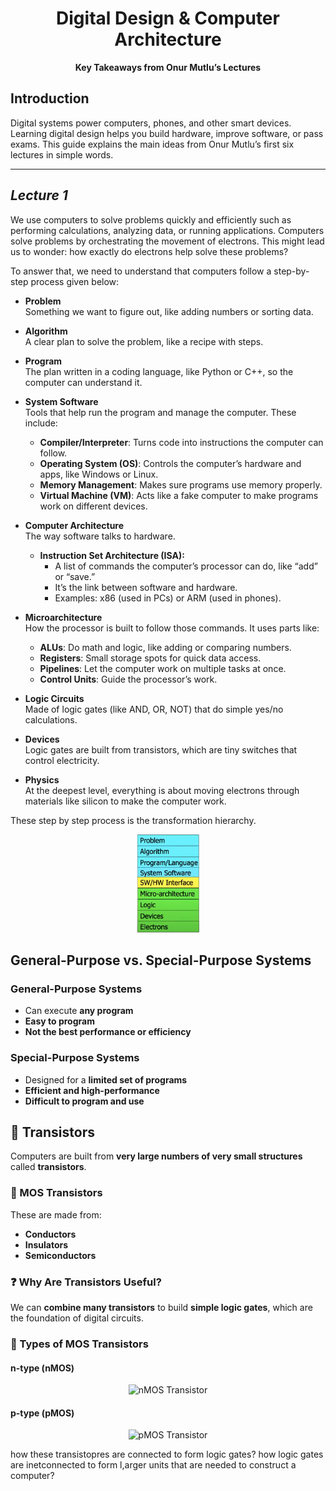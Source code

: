 <div align="center">
  <h1>Digital Design & Computer Architecture</h1>
</div>
<p align="center">
  <strong>Key Takeaways from Onur Mutlu’s Lectures</strong>
</p>



## Introduction  
Digital systems power computers, phones, and other smart devices. Learning digital design helps you build hardware, improve software, or pass exams. This guide explains the main ideas from Onur Mutlu’s first six lectures in simple words.

---

## *Lecture 1*  

We use computers to solve problems quickly and efficiently such as performing calculations, analyzing data, or running applications. Computers solve problems by orchestrating the movement of electrons. This might lead us to wonder: how exactly do electrons help solve these problems?

To answer that, we need to understand that computers follow a step-by-step process given below: 

- **Problem**  
  Something we want to figure out, like adding numbers or sorting data.
- **Algorithm**  
  A clear plan to solve the problem, like a recipe with steps.
- **Program**  
  The plan written in a coding language, like Python or C++, so the computer can understand it.
- **System Software**  
  Tools that help run the program and manage the computer. These include:

  - **Compiler/Interpreter**: Turns code into instructions the computer can follow.  
  - **Operating System (OS)**: Controls the computer’s hardware and apps, like Windows or Linux.  
  - **Memory Management**: Makes sure programs use memory properly.  
  - **Virtual Machine (VM)**: Acts like a fake computer to make programs work on different devices.
- **Computer Architecture**  
  The way software talks to hardware.

  - **Instruction Set Architecture (ISA):**  
    - A list of commands the computer’s processor can do, like “add” or “save.”  
    - It’s the link between software and hardware.  
    - Examples: x86 (used in PCs) or ARM (used in phones).
- **Microarchitecture**  
  How the processor is built to follow those commands. It uses parts like:

  - **ALUs**: Do math and logic, like adding or comparing numbers.  
  - **Registers**: Small storage spots for quick data access.  
  - **Pipelines**: Let the computer work on multiple tasks at once.  
  - **Control Units**: Guide the processor’s work.
- **Logic Circuits**  
  Made of logic gates (like AND, OR, NOT) that do simple yes/no calculations.
- **Devices**  
  Logic gates are built from transistors, which are tiny switches that control electricity.
- **Physics**  
  At the deepest level, everything is about moving electrons through materials like silicon to make the computer work.

These step by step process is the transformation hierarchy.


<p align="center">
  <img src="https://raw.githubusercontent.com/rmknae/Meds_repo/main/Digital%20Design%20Onur's%20lectures/pngs/Capture.PNG" alt="Capture" width="100">
</p>

## General-Purpose vs. Special-Purpose Systems

###  General-Purpose Systems
- Can execute **any program**
- **Easy to program**
- **Not the best performance or efficiency**

###  Special-Purpose Systems
- Designed for a **limited set of programs**
- **Efficient and high-performance**
- **Difficult to program and use**

## 🔌 Transistors

Computers are built from **very large numbers of very small structures** called **transistors**.

### 🧱 MOS Transistors
These are made from:
- **Conductors**
- **Insulators**
- **Semiconductors**

### ❓ Why Are Transistors Useful?
We can **combine many transistors** to build **simple logic gates**, which are the foundation of digital circuits.

### 🔄 Types of MOS Transistors

#### n-type (nMOS)
<p align="center">
  <img src="https://upload.wikimedia.org/wikipedia/commons/thumb/d/d1/N-Ch-MOSFET_en.svg/512px-N-Ch-MOSFET_en.svg.png" width="300" alt="nMOS Transistor">
</p>

#### p-type (pMOS)
<p align="center">
  <img src="https://upload.wikimedia.org/wikipedia/commons/thumb/2/2c/P-Ch-MOSFET_en.svg/512px-P-Ch-MOSFET_en.svg.png" width="300" alt="pMOS Transistor">
</p>

how these transistopres are connected to form logic gates?
how logic gates are inetconnected to form l,arger units that are needed to construct a computer?





